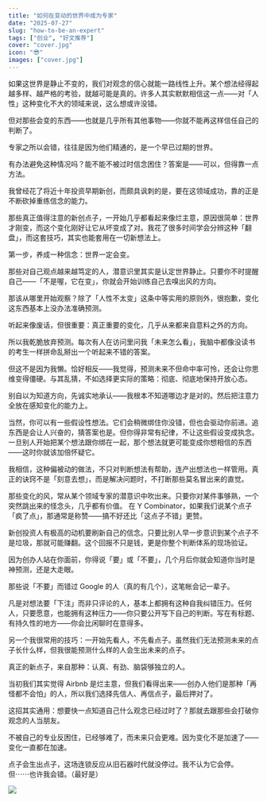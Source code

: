 ```yaml
---
title: "如何在变动的世界中成为专家"
date: "2025-07-27"
slug: "how-to-be-an-expert"
tags: ["创业", "好文推荐"]
cover: "cover.jpg"
icon: "😎"
images: ["cover.jpg"]
---
```

如果这世界是静止不变的，我们对观念的信心就能一路线性上升。某个想法经得起越多样、越严格的考验，就越可能是真的。许多人其实默默相信这一点——对「人性」这种变化不大的领域来说，这么想或许没错。



但对那些会变的东西——也就是几乎所有其他事物——你就不能再这样信任自己的判断了。



专家之所以会错，往往是因为他们精通的，是一个早已过期的世界。



有办法避免这种情况吗？能不能不被过时信念困住？答案是——可以，但得靠一点方法。



我曾经花了将近十年投资早期新创，而颇具讽刺的是，要在这领域成功，靠的正是不断砍掉重练信念的能力。



那些真正值得注意的新创点子，一开始几乎都看起来像烂主意，原因很简单：世界才刚变，而这个变化刚好让它从坏变成了对。我花了很多时间学会分辨这种「翻盘」，而这套技巧，其实也能套用在一切新想法上。



第一步，养成一种信念：世界一定会变。



那些对自己观点越来越笃定的人，潜意识里其实是认定世界静止。只要你不时提醒自己——「不是喔，它在变」，你就会开始训练自己去嗅出风的方向。



那该从哪里开始观察？除了「人性不太变」这条中等实用的原则外，很抱歉，变化这东西基本上没办法准确预测。



听起来像废话，但很重要：真正重要的变化，几乎从来都来自意料之外的方向。



所以我乾脆放弃预测。每次有人在访问里问我「未来怎么看」，我脑中都像没读书的考生一样拼命乱掰出一个听起来不错的答案。



但这不是因为我懒。恰好相反——我觉得，预测未来不但命中率可怜，还会让你思维变得僵硬。与其乱猜，不如选择更实际的策略：彻底、彻底地保持开放心态。



别自以为知道方向，先诚实地承认——我根本不知道哪边才是对的。然后把注意力全放在感知变化的能力上。



当然，你可以有一些假设性想法。它们会稍微绑住你没错，但也会驱动你前进。追东西是会让人兴奋的，猜答案也是。但你得非常有纪律，不让这些假设变成执念。
一旦别人开始把某个想法跟你绑在一起，那个想法就更可能变成你想相信的东西——这时你就该加倍怀疑它。



我相信，这种偏被动的做法，不只对判断想法有帮助，连产出想法也一样管用。真正的诀窍不是「刻意去想」，而是解决问题时，不打断那些莫名冒出来的直觉。



那些变化的风，常从某个领域专家的潜意识中吹出来。只要你对某件事够熟，一个突然跳出来的怪念头，几乎都有价值。
在 Y Combinator，如果我们说某个点子「疯了点」，那通常是称赞——搞不好还比「这点子不错」更赞。



新创投资人有极高的动机要刷新自己的信念。只要比别人早一步意识到某个点子不是垃圾，那就可能赚翻。这个回报不只是钱，更是你整个判断体系的现场验证。



因为创办人站在你面前，你得说「要」或「不要」，几个月后你就会知道你当时是神预测，还是大走眼。



那些说「不要」而错过 Google 的人（真的有几个），这笔帐会记一辈子。



凡是对想法要「下注」而非只评论的人，基本上都拥有这种自我纠错压力。任何人，只要愿意，也能拥有这种压力——你只要公开写下自己的判断。写在有标题、有持久性的地方——你会比闲聊时在意得多。



另一个我很常用的技巧：一开始先看人，不先看点子。虽然我们无法预测未来的点子长什么样，但我很能预测什么样的人会生出未来的点子。



真正的新点子，来自那种：认真、有劲、脑袋够独立的人。



当初我们其实觉得 Airbnb 是烂主意，但我们看得出来——创办人他们是那种「再怪都不会怕」的人，所以我们选择先信人、再信点子，最后押对了。



这招其实通用：想要快一点知道自己什么观念已经过时了？那就去跟那些会打破你观念的人当朋友。



不被自己的专业反困住，已经够难了，而未来只会更难。因为变化不是加速了——变化一直都在加速。



点子会生出点子，这场连锁反应从旧石器时代就没停过。我不认为它会停。
但⋯⋯也许我会错。（最好是）




![](https://prod-files-secure.s3.us-west-2.amazonaws.com/112d0858-5090-4d34-a606-b75eb8d65fd2/46476355-9cf3-4e99-9b7a-3531bc426380/1000202064.png?X-Amz-Algorithm=AWS4-HMAC-SHA256&X-Amz-Content-Sha256=UNSIGNED-PAYLOAD&X-Amz-Credential=ASIAZI2LB4662PYBWZHV%2F20251013%2Fus-west-2%2Fs3%2Faws4_request&X-Amz-Date=20251013T194313Z&X-Amz-Expires=3600&X-Amz-Security-Token=IQoJb3JpZ2luX2VjEKP%2F%2F%2F%2F%2F%2F%2F%2F%2F%2FwEaCXVzLXdlc3QtMiJHMEUCIQDddfg%2BbULO8hNJRu2jU%2Fl2d8yCp6K%2FaCLbkV6VFjdMlwIgLvhFz8FceMmy0cfKAPwlzoqJYOojEi8aKuVa8olMXPkq%2FwMITBAAGgw2Mzc0MjMxODM4MDUiDJ%2BrpBvAmuK9T96tACrcA%2B2vDIyPXOUuwLVivPhr4lq1Aq7AI5QaCEkdMM9ZEWKFqy4sU%2F9xDbrdplYRD5AeW3Q%2FvNL0KjzCchN059GDqhHrCAGwHX4Tmqy1yD8BECwa%2FlkFFfeQ4Vs1rnmuRskkps6QfitRIvtKtg41fnhADAvQjSqNpSRz3eCOCSE0877Ou7w8UrgKdgiW6TK8eHeQuBm%2BSutOhpYd8CgGwAvllQRdfGuEobNpiqOEvt8%2FTq%2By%2B2iBRekH%2BHi%2B9dH5beoJaAPIs3vrKwvH6pqkszwwPbEy3pm6ZswEnpfOLFNMWsi3vK8r4A9NeRDiZcZIeNlw6SP%2BGNiBi%2BTvHMJvg1BoSygmiEw3v1Ep9NGFzIKib3OBYaK3n019PScypmbXyHGbH5MI6hDuNF8O60LHI3qX1i49M2%2Bz05Wp8JFV%2FOQguE5ZAX3qo6mctRrj7%2BZyaourjyCtNj%2FBq9Z3psA9XmcuNSGJb%2B%2BCCWPu%2BbRd3aqGSGUMfM%2BtqtNGaAWumxMqbvFZ8O4kxXvT8ZUUC0tgsGQ0oo79IDFVZm0jeF%2FnMeFZDsd6I11IhC1ZdCqp4z5Dk1H2HEnalZXvkG2sMpbKdp2%2BcNlZkMTU8SE5h3Or6X%2BqS9oSE%2BEzQKQBd5Qc1Vd%2FMJqQtccGOqUBJJY5RCPY5d1wB%2FSQokpAQ8BK9qQiwPQF5tNSYi6Gn%2F7DNuGeqOI5tuN9GO6HApEKY%2BJnAMuNe1o%2F1kKBli9N31u8mXUoWz1wLuQ7ZbVFtT7h9uZtUt8ADcrQ7mjPJGonKOaRqxJ9qiLJX%2FAoM%2FHprqSGXAe3rZR446gbeXaF8vnz%2F0WoKjtiYxsle9oWq6FqBWl2cKhju7PZJIDz0JG0lE254Hko&X-Amz-Signature=aff1cf34044a9a6bec8ca5802b0442f26449c637ace8e54b93f1dc7eaa76ba64&X-Amz-SignedHeaders=host&x-amz-checksum-mode=ENABLED&x-id=GetObject)

